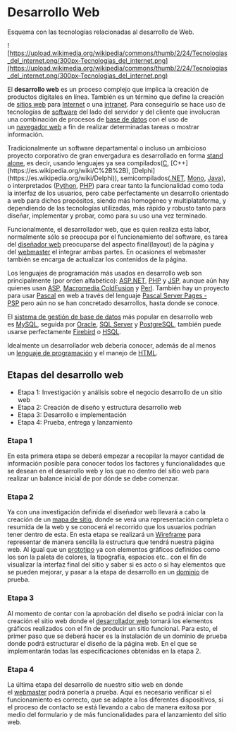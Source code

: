 # Desarrollo Web

Esquema con las tecnologías relacionadas al desarrollo de Web.

![https://upload.wikimedia.org/wikipedia/commons/thumb/2/24/Tecnologias_del_internet.png/300px-Tecnologias_del_internet.png](https://upload.wikimedia.org/wikipedia/commons/thumb/2/24/Tecnologias_del_internet.png/300px-Tecnologias_del_internet.png)

El **desarrollo web** es un proceso complejo que implica la creación de productos digitales en línea. También es un término que define la creación de [sitios web](https://es.wikipedia.org/wiki/Sitio_web) para [Internet](https://es.wikipedia.org/wiki/Internet) o una [intranet](https://es.wikipedia.org/wiki/Intranet). Para conseguirlo se hace uso de tecnologías de [software](https://es.wikipedia.org/wiki/Software) del lado del servidor y del cliente que involucran una combinación de procesos de [base de datos](https://es.wikipedia.org/wiki/Base_de_datos) con el uso de un [navegador web](https://es.wikipedia.org/wiki/Navegador_web) a fin de realizar determinadas tareas o mostrar información.

Tradicionalmente un software departamental o incluso un ambicioso proyecto corporativo de gran envergadura es desarrollado en forma [stand alone](https://es.wikipedia.org/w/index.php?title=Stand_alone&action=edit&redlink=1), es decir, usando lenguajes ya sea compilados([C](https://es.wikipedia.org/wiki/C_(lenguaje_de_programaci%C3%B3n)), [C++](https://es.wikipedia.org/wiki/C%2B%2B), [Delphi](https://es.wikipedia.org/wiki/Delphi)), semicompilados([.NET](https://es.wikipedia.org/wiki/.NET), [Mono](https://es.wikipedia.org/wiki/Proyecto_Mono), [Java](https://es.wikipedia.org/wiki/Plataforma_Java)), o interpretados ([Python](https://es.wikipedia.org/wiki/Python), [PHP](https://es.wikipedia.org/wiki/PHP)) para crear tanto la funcionalidad como toda la interfaz de los usuarios, pero cabe perfectamente un desarrollo orientado a web para dichos propósitos, siendo más homogéneo y multiplataforma, y dependiendo de las tecnologías utilizadas, más rápido y robusto tanto para diseñar, implementar y probar, como para su uso una vez terminado.

Funcionalmente, el desarrollador web, que es quien realiza esta labor, normalmente sólo se preocupa por el funcionamiento del software, es tarea del [diseñador web](https://es.wikipedia.org/wiki/Dise%C3%B1ador_web) preocuparse del aspecto final(layout) de la página y del [webmaster](https://es.wikipedia.org/wiki/Webmaster) el integrar ambas partes. En ocasiones el webmaster también se encarga de actualizar los contenidos de la página.

Los lenguajes de programación más usados en desarrollo web son principalmente (por orden alfabético): [ASP.NET](https://es.wikipedia.org/wiki/ASP.NET), [PHP](https://es.wikipedia.org/wiki/PHP) y [JSP](https://es.wikipedia.org/wiki/JSP), aunque aún hay quienes usan [ASP](https://es.wikipedia.org/wiki/Active_Server_Pages), [Macromedia ColdFusion](https://es.wikipedia.org/wiki/Macromedia_ColdFusion) y [Perl](https://es.wikipedia.org/wiki/Perl). También hay un proyecto para usar [Pascal](https://es.wikipedia.org/wiki/Lenguaje_de_programaci%C3%B3n_Pascal) en web a través del lenguaje [Pascal Server Pages - PSP](https://es.wikipedia.org/w/index.php?title=Pascal_Server_Pages_-_PSP&action=edit&redlink=1) pero aún no se han concretado desarrollos, hasta donde se conoce.

El [sistema de gestión de base de datos](https://es.wikipedia.org/wiki/Sistema_de_gesti%C3%B3n_de_base_de_datos) más popular en desarrollo web es [MySQL](https://es.wikipedia.org/wiki/MySQL), seguida por [Oracle](https://es.wikipedia.org/wiki/Oracle), [SQL Server](https://es.wikipedia.org/wiki/SQL_Server) y [PostgreSQL](https://es.wikipedia.org/wiki/PostgreSQL), también puede usarse perfectamente [Firebird](https://es.wikipedia.org/wiki/Firebird) o [HSQL](https://es.wikipedia.org/wiki/HSQLDB).

Idealmente un desarrollador web debería conocer, además de al menos un [lenguaje de programación](https://es.wikipedia.org/wiki/Lenguaje_de_programaci%C3%B3n) y el manejo de [HTML](https://es.wikipedia.org/wiki/HTML).

## Etapas del desarrollo web

- Etapa 1: Investigación y análisis sobre el negocio desarrollo de un sitio web
- Etapa 2: Creación de diseño y estructura desarrollo web
- Etapa 3: Desarrollo e implementación
- Etapa 4: Prueba, entrega y lanzamiento

### **Etapa 1**

En esta primera etapa se deberá empezar a recopilar la mayor cantidad de información posible para conocer todos los factores y funcionalidades que se desean en el desarrollo web y los que no dentro del sitio web para realizar un balance inicial de por dónde se debe comenzar.

### **Etapa 2**

Ya con una investigación definida el diseñador web llevará a cabo la creación de un [mapa de sitio](https://es.wikipedia.org/wiki/Mapa_de_sitio_web), donde se verá una representación completa o resumida de la web y se conocerá el recorrido que los usuarios podrían tener dentro de esta. En esta etapa se realizará un [Wireframe](https://es.wikipedia.org/wiki/Wireframe_(Diseno_web)) para representar de manera sencilla la estructura que tendrá nuestra página web. Al igual que un [prototipo](https://es.wikipedia.org/wiki/Prototipo) ya con elementos gráficos definidos como los son la paleta de colores, la tipografía, espacios etc.. con el fin de visualizar la interfaz final del sitio y saber si es acto o si hay elementos que se pueden mejorar, y pasar a la etapa de desarrollo en un [dominio](https://es.wikipedia.org/wiki/Dominio_de_internet) de prueba.

### **Etapa 3**

Al momento de contar con la aprobación del diseño se podrá iniciar con la creación el sitio web donde el [desarrollador web](https://es.wikipedia.org/wiki/Desarrollador_web) tomará los elementos gráficos realizados con el fin de producir un sitio funcional. Para esto, el primer paso que se deberá hacer es la instalación de un dominio de prueba donde podrá estructurar el diseño de la página web. En el que se implementarán todas las especificaciones obtenidas en la etapa 2.

### **Etapa 4**

La última etapa del desarrollo de nuestro sitio web en donde el [webmaster](https://es.wikipedia.org/wiki/Webmaster) podrá ponerla a prueba. Aquí es necesario verificar si el funcionamiento es correcto, que se adapte a los diferentes dispositivos, si el proceso de contacto se está llevando a cabo de manera exitosa por medio del formulario y de más funcionalidades para el lanzamiento del sitio web.
